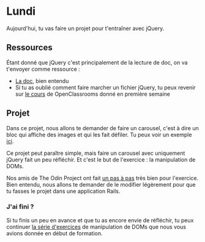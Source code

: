 # Lundi
Aujourd'hui, tu vas faire un projet pour t'entraîner avec jQuery.

## Ressources
Étant donné que jQuery c'est principalement de la lecture de doc, on va t'envoyer comme ressource :

- [La doc](http://api.jquery.com/), bien entendu
- Si tu as oublié comment faire marcher un fichier jQuery, tu peux revenir sur [le cours](https://openclassrooms.com/courses/introduction-a-jquery-4) de OpenClassrooms donné en première semaine

## Projet
Dans ce projet, nous allons te demander de faire un carousel, c'est à dire un bloc qui affiche des images et qui les fait défiler. Tu peux voir un exemple [ici](http://www.eriktrautman.com/).

Ce projet peut paraître simple, mais faire un carousel avec uniquement jQuery fait un peu réfléchir. Et c'est le but de l'exercice : la manipulation de DOMs.

Nos amis de The Odin Project ont fait [un pas à pas](https://www.theodinproject.com/courses/javascript-and-jquery/lessons/creating-an-image-carousel-slider) très bien pour l'exercice. Bien entendu, nous allons te demander de le modifier légèrement pour que tu fasses le projet dans une application Rails.


### J'ai fini ?
Si tu finis un peu en avance et que tu as encore envie de réfléchir, tu peux continuer [la série d'exercices](http://www.w3resource.com/jquery-exercises/part1/index.php) de manipulation de DOMs que nous vous avions donnée en début de formation.